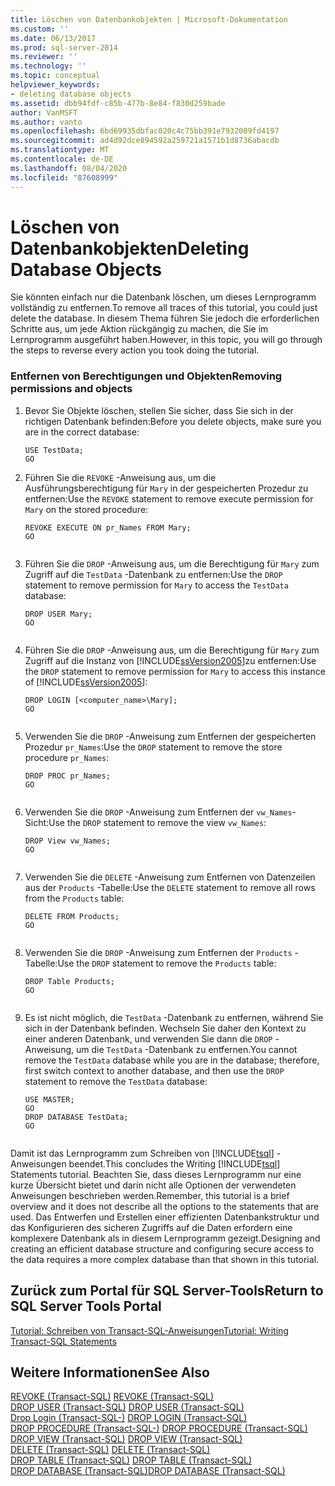```yaml
---
title: Löschen von Datenbankobjekten | Microsoft-Dokumentation
ms.custom: ''
ms.date: 06/13/2017
ms.prod: sql-server-2014
ms.reviewer: ''
ms.technology: ''
ms.topic: conceptual
helpviewer_keywords:
- deleting database objects
ms.assetid: dbb94fdf-c85b-477b-8e84-f830d259bade
author: VanMSFT
ms.author: vanto
ms.openlocfilehash: 6bd69935dbfac020c4c75bb391e7932009fd4197
ms.sourcegitcommit: ad4d92dce894592a259721a1571b1d8736abacdb
ms.translationtype: MT
ms.contentlocale: de-DE
ms.lasthandoff: 08/04/2020
ms.locfileid: "87608999"
---
```

# <a name="deleting-database-objects"></a><span data-ttu-id="0e8cd-102">Löschen von Datenbankobjekten</span><span class="sxs-lookup"><span data-stu-id="0e8cd-102">Deleting Database Objects</span></span>
  <span data-ttu-id="0e8cd-103">Sie könnten einfach nur die Datenbank löschen, um dieses Lernprogramm vollständig zu entfernen.</span><span class="sxs-lookup"><span data-stu-id="0e8cd-103">To remove all traces of this tutorial, you could just delete the database.</span></span> <span data-ttu-id="0e8cd-104">In diesem Thema führen Sie jedoch die erforderlichen Schritte aus, um jede Aktion rückgängig zu machen, die Sie im Lernprogramm ausgeführt haben.</span><span class="sxs-lookup"><span data-stu-id="0e8cd-104">However, in this topic, you will go through the steps to reverse every action you took doing the tutorial.</span></span>  
  
### <a name="removing-permissions-and-objects"></a><span data-ttu-id="0e8cd-105">Entfernen von Berechtigungen und Objekten</span><span class="sxs-lookup"><span data-stu-id="0e8cd-105">Removing permissions and objects</span></span>  
  
1.  <span data-ttu-id="0e8cd-106">Bevor Sie Objekte löschen, stellen Sie sicher, dass Sie sich in der richtigen Datenbank befinden:</span><span class="sxs-lookup"><span data-stu-id="0e8cd-106">Before you delete objects, make sure you are in the correct database:</span></span>  
  
    ```  
    USE TestData;  
    GO  
    ```  
  
2.  <span data-ttu-id="0e8cd-107">Führen Sie die `REVOKE` -Anweisung aus, um die Ausführungsberechtigung für `Mary` in der gespeicherten Prozedur zu entfernen:</span><span class="sxs-lookup"><span data-stu-id="0e8cd-107">Use the `REVOKE` statement to remove execute permission for `Mary` on the stored procedure:</span></span>  
  
    ```  
    REVOKE EXECUTE ON pr_Names FROM Mary;  
    GO  
  
    ```  
  
3.  <span data-ttu-id="0e8cd-108">Führen Sie die `DROP` -Anweisung aus, um die Berechtigung für `Mary` zum Zugriff auf die `TestData` -Datenbank zu entfernen:</span><span class="sxs-lookup"><span data-stu-id="0e8cd-108">Use the `DROP` statement to remove permission for `Mary` to access the `TestData` database:</span></span>  
  
    ```  
    DROP USER Mary;  
    GO  
  
    ```  
  
4.  <span data-ttu-id="0e8cd-109">Führen Sie die `DROP` -Anweisung aus, um die Berechtigung für `Mary` zum Zugriff auf die Instanz von [!INCLUDE[ssVersion2005](../includes/ssversion2005-md.md)]zu entfernen:</span><span class="sxs-lookup"><span data-stu-id="0e8cd-109">Use the `DROP` statement to remove permission for `Mary` to access this instance of [!INCLUDE[ssVersion2005](../includes/ssversion2005-md.md)]:</span></span>  
  
    ```  
    DROP LOGIN [<computer_name>\Mary];  
    GO  
  
    ```  
  
5.  <span data-ttu-id="0e8cd-110">Verwenden Sie die `DROP` -Anweisung zum Entfernen der gespeicherten Prozedur `pr_Names`:</span><span class="sxs-lookup"><span data-stu-id="0e8cd-110">Use the `DROP` statement to remove the store procedure `pr_Names`:</span></span>  
  
    ```  
    DROP PROC pr_Names;  
    GO  
  
    ```  
  
6.  <span data-ttu-id="0e8cd-111">Verwenden Sie die `DROP` -Anweisung zum Entfernen der `vw_Names`-Sicht:</span><span class="sxs-lookup"><span data-stu-id="0e8cd-111">Use the `DROP` statement to remove the view `vw_Names`:</span></span>  
  
    ```  
    DROP View vw_Names;  
    GO  
  
    ```  
  
7.  <span data-ttu-id="0e8cd-112">Verwenden Sie die `DELETE` -Anweisung zum Entfernen von Datenzeilen aus der `Products` -Tabelle:</span><span class="sxs-lookup"><span data-stu-id="0e8cd-112">Use the `DELETE` statement to remove all rows from the `Products` table:</span></span>  
  
    ```  
    DELETE FROM Products;  
    GO  
  
    ```  
  
8.  <span data-ttu-id="0e8cd-113">Verwenden Sie die `DROP` -Anweisung zum Entfernen der `Products` -Tabelle:</span><span class="sxs-lookup"><span data-stu-id="0e8cd-113">Use the `DROP` statement to remove the `Products` table:</span></span>  
  
    ```  
    DROP Table Products;  
    GO  
  
    ```  
  
9. <span data-ttu-id="0e8cd-114">Es ist nicht möglich, die `TestData` -Datenbank zu entfernen, während Sie sich in der Datenbank befinden. Wechseln Sie daher den Kontext zu einer anderen Datenbank, und verwenden Sie dann die `DROP` -Anweisung, um die `TestData` -Datenbank zu entfernen.</span><span class="sxs-lookup"><span data-stu-id="0e8cd-114">You cannot remove the `TestData` database while you are in the database; therefore, first switch context to another database, and then use the `DROP` statement to remove the `TestData` database:</span></span>  
  
    ```  
    USE MASTER;  
    GO  
    DROP DATABASE TestData;  
    GO  
  
    ```  
  
 <span data-ttu-id="0e8cd-115">Damit ist das Lernprogramm zum Schreiben von [!INCLUDE[tsql](../includes/tsql-md.md)] -Anweisungen beendet.</span><span class="sxs-lookup"><span data-stu-id="0e8cd-115">This concludes the Writing [!INCLUDE[tsql](../includes/tsql-md.md)] Statements tutorial.</span></span> <span data-ttu-id="0e8cd-116">Beachten Sie, dass dieses Lernprogramm nur eine kurze Übersicht bietet und darin nicht alle Optionen der verwendeten Anweisungen beschrieben werden.</span><span class="sxs-lookup"><span data-stu-id="0e8cd-116">Remember, this tutorial is a brief overview and it does not describe all the options to the statements that are used.</span></span> <span data-ttu-id="0e8cd-117">Das Entwerfen und Erstellen einer effizienten Datenbankstruktur und das Konfigurieren des sicheren Zugriffs auf die Daten erfordern eine komplexere Datenbank als in diesem Lernprogramm gezeigt.</span><span class="sxs-lookup"><span data-stu-id="0e8cd-117">Designing and creating an efficient database structure and configuring secure access to the data requires a more complex database than that shown in this tutorial.</span></span>  
  
## <a name="return-to-sql-server-tools-portal"></a><span data-ttu-id="0e8cd-118">Zurück zum Portal für SQL Server-Tools</span><span class="sxs-lookup"><span data-stu-id="0e8cd-118">Return to SQL Server Tools Portal</span></span>  
 [<span data-ttu-id="0e8cd-119">Tutorial: Schreiben von Transact-SQL-Anweisungen</span><span class="sxs-lookup"><span data-stu-id="0e8cd-119">Tutorial: Writing Transact-SQL Statements</span></span>](tutorial-writing-transact-sql-statements.md)  
  
## <a name="see-also"></a><span data-ttu-id="0e8cd-120">Weitere Informationen</span><span class="sxs-lookup"><span data-stu-id="0e8cd-120">See Also</span></span>  
 <span data-ttu-id="0e8cd-121">[REVOKE &#40;Transact-SQL&#41;](/sql/t-sql/statements/revoke-transact-sql) </span><span class="sxs-lookup"><span data-stu-id="0e8cd-121">[REVOKE &#40;Transact-SQL&#41;](/sql/t-sql/statements/revoke-transact-sql) </span></span>  
 <span data-ttu-id="0e8cd-122">[DROP USER &#40;Transact-SQL&#41;](/sql/t-sql/statements/drop-user-transact-sql) </span><span class="sxs-lookup"><span data-stu-id="0e8cd-122">[DROP USER &#40;Transact-SQL&#41;](/sql/t-sql/statements/drop-user-transact-sql) </span></span>  
 <span data-ttu-id="0e8cd-123">[Drop Login &#40;Transact-SQL-&#41;](/sql/t-sql/statements/drop-login-transact-sql) </span><span class="sxs-lookup"><span data-stu-id="0e8cd-123">[DROP LOGIN &#40;Transact-SQL&#41;](/sql/t-sql/statements/drop-login-transact-sql) </span></span>  
 <span data-ttu-id="0e8cd-124">[DROP PROCEDURE &#40;Transact-SQL-&#41;](/sql/t-sql/statements/drop-procedure-transact-sql) </span><span class="sxs-lookup"><span data-stu-id="0e8cd-124">[DROP PROCEDURE &#40;Transact-SQL&#41;](/sql/t-sql/statements/drop-procedure-transact-sql) </span></span>  
 <span data-ttu-id="0e8cd-125">[DROP VIEW &#40;Transact-SQL&#41;](/sql/t-sql/statements/drop-view-transact-sql) </span><span class="sxs-lookup"><span data-stu-id="0e8cd-125">[DROP VIEW &#40;Transact-SQL&#41;](/sql/t-sql/statements/drop-view-transact-sql) </span></span>  
 <span data-ttu-id="0e8cd-126">[DELETE &#40;Transact-SQL&#41;](/sql/t-sql/statements/delete-transact-sql) </span><span class="sxs-lookup"><span data-stu-id="0e8cd-126">[DELETE &#40;Transact-SQL&#41;](/sql/t-sql/statements/delete-transact-sql) </span></span>  
 <span data-ttu-id="0e8cd-127">[DROP TABLE &#40;Transact-SQL&#41;](/sql/t-sql/statements/drop-table-transact-sql) </span><span class="sxs-lookup"><span data-stu-id="0e8cd-127">[DROP TABLE &#40;Transact-SQL&#41;](/sql/t-sql/statements/drop-table-transact-sql) </span></span>  
 [<span data-ttu-id="0e8cd-128">DROP DATABASE &#40;Transact-SQL&#41;</span><span class="sxs-lookup"><span data-stu-id="0e8cd-128">DROP DATABASE &#40;Transact-SQL&#41;</span></span>](/sql/t-sql/statements/drop-database-audit-specification-transact-sql)  
  
  
